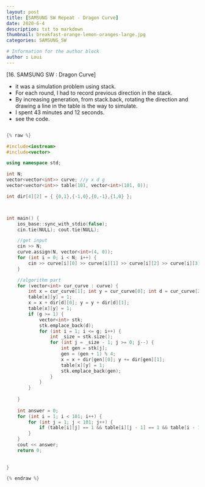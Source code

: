 ```yaml
---
layout: post
title: [SAMSUNG SW Repeat - Dragon Curve]
date: 2020-6-4
description: txt to markdown
thumbnail: breakfast-orange-lemon-oranges-large.jpg
categories: SAMSUNG_SW

# Information for the author block
author : Loui
---
```


﻿[16. SAMSUNG SW : Dragon Curve]
- it was a simulation problem using stack.
- For each round, I had to record previous direction in the stack.
- By increasing generation, from stack.back, rotating the direction and drawing a line in the table is the way to simulate.
- I spent 43 minutes and 12 seconds.
- see the code.

```cpp

{% raw %}

#include<iostream>
#include<vector>

using namespace std;

int N;
vector<vector<int>> curve; //y x d g 
vector<vector<int>> table(101, vector<int>(101, 0));

int dir[4][2] = { {0,1},{-1,0},{0,-1},{1,0} };



int main() {
	ios_base::sync_with_stdio(false);
	cin.tie(NULL); cout.tie(NULL);

	//get input
	cin >> N;
	curve.assign(N, vector<int>(4, 0));
	for (int i = 0; i < N; i++) {
		cin >> curve[i][0] >> curve[i][1] >> curve[i][2] >> curve[i][3];
	}

	//algorithm part
	for (vector<int> cur_curve : curve) {
		int x = cur_curve[1]; int y = cur_curve[0]; int d = cur_curve[2]; int g = cur_curve[3];
		table[x][y] = 1;
		x = x + dir[d][0]; y = y + dir[d][1];
		table[x][y] = 1;
		if (g >= 1) {
			vector<int> stk;
			stk.emplace_back(d);
			for (int i = 1; i <= g; i++) {
				int _size = stk.size();
				for (int j = _size - 1; j >= 0; j--) {
					int gen = stk[j];
					gen = (gen + 1) % 4;
					x = x + dir[gen][0]; y += dir[gen][1];
					table[x][y] = 1;
					stk.emplace_back(gen);
				}
			}
		}
		
	}
	
	int answer = 0;
	for (int i = 1; i < 101; i++) {
		for (int j = 1; j < 101; j++) {
			if (table[i][j] == 1 && table[i][j - 1] == 1 && table[i - 1][j] == 1 && table[i - 1][j - 1] == 1) answer += 1;
		}
	}
	cout << answer;
	return 0;
	
	
}

{% endraw %}
```


